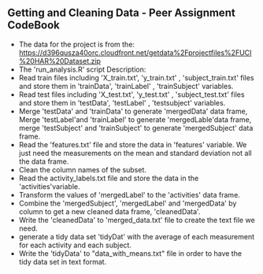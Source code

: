 Getting and Cleaning Data - Peer Assignment CodeBook
----------------------------------------------------
    
* The data for the project is from the: 
https://d396qusza40orc.cloudfront.net/getdata%2Fprojectfiles%2FUCI%20HAR%20Dataset.zip  
* The 'run_analysis.R' script Description: 
 * Read train files including 'X_train.txt', 'y_train.txt' , 'subject_train.txt' files and store them in 'trainData', 'trainLabel' , 'trainSubject' variables.       
 * Read test files including 'X_test.txt', 'y_test.txt' , 'subject_test.txt' files and store them in 'testData', 'testLabel' , 'testsubject' variables.  
 * Merge 'testData' and 'trainData' to generate 'mergedData' data frame, Merge 'testLabel'and 'trainLabel' to generate
 'mergedLable'data frame, merge 'testSubject' and  'trainSubject' to generate 'mergedSubject' data frame.  
 * Read the 'features.txt' file and store the data in  'features' variable.
 We just need the measurements on the mean and standard deviation not all the data frame.
 * Clean the column names of the subset.   
 * Read the activity_labels.txt file and store the data in the 'activities'variable.  
 * Transform the values of 'mergedLabel' to the 'activities' data frame.  
 * Combine the 'mergedSubject', 'mergedLabel' and 'mergedData' by column to get a new cleaned  data frame, 'cleanedData'. 
 * Write the 'cleanedData' to 'merged_data.txt' file to create the text file we need.  
 * generate a tidy data set 'tidyDat' with the average of each measurement for each activity and each subject. 
 * Write the 'tidyData' to "data_with_means.txt" file in order to have the tidy data set in text format. 
 
